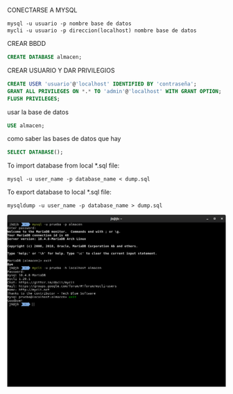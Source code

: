CONECTARSE A MYSQL
```
mysql -u usuario -p nombre base de datos
mycli -u usuario -p direccion(localhost) nombre base de datos
```

CREAR BBDD
```sql
CREATE DATABASE almacen;
```
CREAR USUARIO Y DAR PRIVILEGIOS
```sql
CREATE USER 'usuario'@'localhost' IDENTIFIED BY 'contraseña';
GRANT ALL PRIVILEGES ON *.* TO 'admin'@'localhost' WITH GRANT OPTION;
FLUSH PRIVILEGES;
```
usar la base de datos 
```sql
USE almacen;
```
como saber las bases de datos que hay
```sql
SELECT DATABASE();
```

To import database from local *.sql file:
```
mysql -u user_name -p database_name < dump.sql
```

To export database to local *.sql file:
```
mysqldump -u user_name -p database_name > dump.sql
```
![captura](conexion.png)